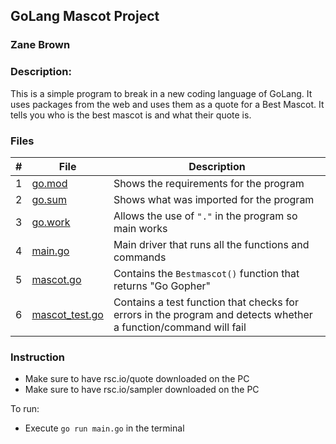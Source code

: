 ## GoLang Mascot Project
### Zane Brown
### Description:

This is a simple program to break in a new coding language of GoLang.
It uses packages from the web and uses them as a quote for a Best Mascot.
It tells you who is the best mascot is and what their quote is.

### Files

|   #   | File           | Description                                                                                                     |
| :---: | -------------- | --------------------------------------------------------------------------------------------------------------- |
|   1   | [go.mod](https://github.com/ZZaner67/CMPS-4143/blob/main/Assignments/P01/go.mod)         | Shows the requirements for the program                                                                          |
|   2   | [go.sum](https://github.com/ZZaner67/CMPS-4143/blob/main/Assignments/P01/go.sum)         | Shows what was imported for the program                                                                         |
|   3   | [go.work](https://github.com/ZZaner67/CMPS-4143/blob/main/Assignments/P01/go.work)        | Allows the use of `"."` in the program so main works                                                              |
|   4   | [main.go](https://github.com/ZZaner67/CMPS-4143/blob/main/Assignments/P01/main.go)        | Main driver that runs all the functions and commands                                                            |
|   5   | [mascot.go](https://github.com/ZZaner67/CMPS-4143/blob/main/Assignments/P01/Mascot/mascot.go)      | Contains the `Bestmascot()` function that returns "Go Gopher"                                                     |
|   6   | [mascot_test.go](https://github.com/ZZaner67/CMPS-4143/blob/main/Assignments/P01/Mascot/mascot_test.go) | Contains a test function that checks for errors in the program and detects whether a function/command will fail |

### Instruction

- Make sure to have rsc.io/quote downloaded on the PC
- Make sure to have rsc.io/sampler downloaded on the PC

To run:
- Execute `go run main.go` in the terminal
